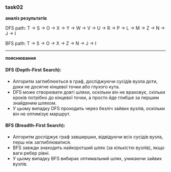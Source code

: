 ### task02 ###

**аналіз результатів**

DFS path: T -> S -> O -> X -> Y -> W -> V -> U -> R -> P -> L -> M -> Z -> N -> J -> I

BFS path: T -> S -> O -> X -> Z -> N -> J -> I

----
**пояснювання**

#### DFS (Depth-First Search): ####

- Алгоритм заглиблюється в граф, досліджуючи сусідів вузла доти, доки не досягне кінцевої точки або глухого кута.
- DFS може створювати довгі шляхи, оскільки він не враховує, скільки кроків потрібно до кінцевої точки, а просто йде глибше за першим знайденим шляхом.
- У цьому випадку DFS проходить через безліч зайвих вузлів, оскільки він не оптимізує маршрут.

#### BFS (Breadth-First Search): ####

- Алгоритм досліджує граф завширшки, відвідуючи всіх сусідів вузла, перш ніж заглиблюватися.
- BFS завжди знаходить найкоротший шлях (за кількістю вузлів), якщо ваги ребер рівні.
- У цьому випадку BFS вибирає оптимальний шлях, уникаючи зайвих вузлів.
